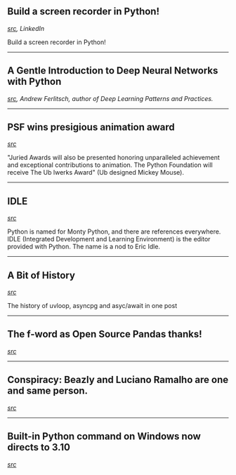 ## Build a screen recorder in Python!

_[src](https://www.linkedin.com/feed/update/urn:li:activity:6892389382695788544?updateEntityUrn=urn%3Ali%3Afs_feedUpdate%3A%28V2%2Curn%3Ali%3Aactivity%3A6892389382695788544%29), LinkedIn_

Build a screen recorder in Python!

---

## A Gentle Introduction to Deep Neural Networks with Python

_[src](https://kavita-ganesan.com/neural-network-intro/), Andrew Ferlitsch, author of Deep Learning Patterns and Practices._




---

## PSF wins presigious animation award

_[src](https://annieawards.org/nominations)_

"Juried Awards will also be presented honoring unparalleled achievement and exceptional contributions to animation. The Python Foundation will receive The Ub lwerks Award" (Ub designed Mickey Mouse). 

---

## IDLE

_[src](https://twitter.com/nedbat/status/1486359352629993473?s=20)_

Python is named for Monty Python, and there are references everywhere.  IDLE (Integrated Development and Learning Environment) is the editor provided with Python.  The name is a nod to Eric Idle.

---

## A Bit of History

_[src](https://www.edgedb.com/blog/building-a-production-database-in-ten-years-or-less)_

The history of uvloop, asyncpg and asyc/await in one post

---

## The f-word as Open Source Pandas thanks!

_[src](https://twitter.com/TomAugspurger/status/1485660384015134721?s=20)_



---

## Conspiracy: Beazly and Luciano Ramalho are one and same person.

_[src](https://twitter.com/dabeaz/status/1485951243130449934?s=20)_



---

## Built-in Python command on Windows now directs to 3.10

_[src](https://twitter.com/zooba/status/1483964043811594241?s=20)_

